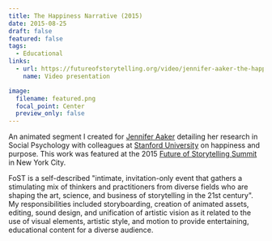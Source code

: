 ```yaml
---
title: The Happiness Narrative (2015)
date: 2015-08-25
draft: false
featured: false
tags:
  - Educational
links:
  - url: https://futureofstorytelling.org/video/jennifer-aaker-the-happiness-narrative
    name: Video presentation

image:
  filename: featured.png
  focal_point: Center
  preview_only: false
---
```

An animated segment I created for [Jennifer Aaker](https://www.gsb.stanford.edu/faculty-research/faculty/jennifer-lynn-aaker) detailing her research in Social Psychology with colleagues at [Stanford University](https://www.stanford.edu/) on happiness and purpose. This work was featured at the 2015 [Future of Storytelling Summit](https://futureofstorytelling.org/summit) in New York City.

FoST is a self-described "intimate, invitation-only event that gathers a stimulating mix of thinkers and practitioners from diverse fields who are shaping the art, science, and business of storytelling in the 21st century". My responsibilities included storyboarding, creation of animated assets, editing, sound design, and unification of artistic vision as it related to the use of visual elements, artistic style, and motion to provide entertaining, educational content for a diverse audience.
